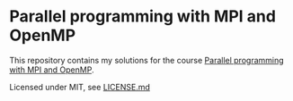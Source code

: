 # Parallel programming with MPI and OpenMP

This repository contains my solutions for the course [Parallel programming with MPI and OpenMP](http://www.bremhlr.uni-bremen.de/coursenotes.html).

Licensed under MIT, see [LICENSE.md](LICENSE.md)
